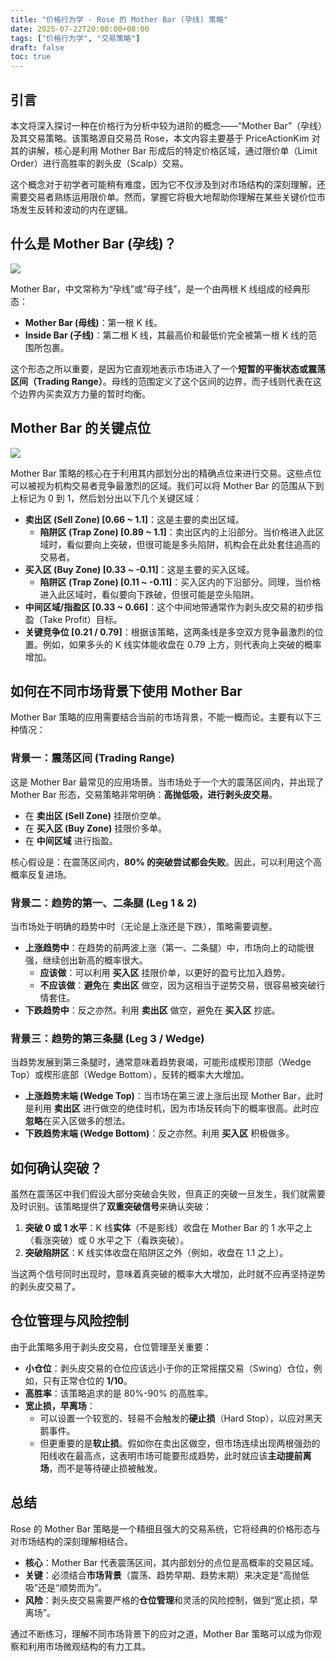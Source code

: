 ```yaml
---
title: "价格行为学 - Rose 的 Mother Bar (孕线) 策略"
date: 2025-07-22T20:00:00+08:00
tags: ["价格行为学", "交易策略"]
draft: false
toc: true
---
```


## 引言

本文将深入探讨一种在价格行为分析中较为进阶的概念——“Mother Bar”（孕线）及其交易策略。该策略源自交易员 Rose，本文内容主要基于 PriceActionKim 对其的讲解，核心是利用 Mother Bar 形成后的特定价格区域，通过限价单（Limit Order）进行高胜率的剥头皮（Scalp）交易。

这个概念对于初学者可能稍有难度，因为它不仅涉及到对市场结构的深刻理解，还需要交易者熟练运用限价单。然而，掌握它将极大地帮助你理解在某些关键价位市场发生反转和波动的内在逻辑。

<!--more-->

## 什么是 Mother Bar (孕线)？

![](https://img.forecho.com/mfaBAm.png)

Mother Bar，中文常称为“孕线”或“母子线”，是一个由两根 K 线组成的经典形态：

-   **Mother Bar (母线)**：第一根 K 线。
-   **Inside Bar (子线)**：第二根 K 线，其最高价和最低价完全被第一根 K 线的范围所包裹。

这个形态之所以重要，是因为它直观地表示市场进入了一个**短暂的平衡状态或震荡区间（Trading Range）**。母线的范围定义了这个区间的边界，而子线则代表在这个边界内买卖双方力量的暂时均衡。

## Mother Bar 的关键点位

![](https://img.forecho.com/UiMFGk.png)

Mother Bar 策略的核心在于利用其内部划分出的精确点位来进行交易。这些点位可以被视为机构交易者竞争最激烈的区域。我们可以将 Mother Bar 的范围从下到上标记为 0 到 1，然后划分出以下几个关键区域：

-   **卖出区 (Sell Zone) [0.66 ~ 1.1]**：这是主要的卖出区域。
    -   **陷阱区 (Trap Zone) [0.89 ~ 1.1]**：卖出区内的上沿部分。当价格进入此区域时，看似要向上突破，但很可能是多头陷阱，机构会在此处套住追高的交易者。
-   **买入区 (Buy Zone) [0.33 ~ -0.11]**：这是主要的买入区域。
    -   **陷阱区 (Trap Zone) [0.11 ~ -0.11]**：买入区内的下沿部分。同理，当价格进入此区域时，看似要向下跌破，但很可能是空头陷阱。
-   **中间区域/指盈区 [0.33 ~ 0.66]**：这个中间地带通常作为剥头皮交易的初步指盈（Take Profit）目标。
-   **关键竞争位 [0.21 / 0.79]**：根据该策略，这两条线是多空双方竞争最激烈的位置。例如，如果多头的 K 线实体能收盘在 0.79 上方，则代表向上突破的概率增加。

## 如何在不同市场背景下使用 Mother Bar

Mother Bar 策略的应用需要结合当前的市场背景，不能一概而论。主要有以下三种情况：

### 背景一：震荡区间 (Trading Range)

这是 Mother Bar 最常见的应用场景。当市场处于一个大的震荡区间内，并出现了 Mother Bar 形态，交易策略非常明确：**高抛低吸，进行剥头皮交易**。

-   在 **卖出区 (Sell Zone)** 挂限价空单。
-   在 **买入区 (Buy Zone)** 挂限价多单。
-   在 **中间区域** 进行指盈。

核心假设是：在震荡区间内，**80% 的突破尝试都会失败**。因此，可以利用这个高概率反复进场。

### 背景二：趋势的第一、二条腿 (Leg 1 & 2)

当市场处于明确的趋势中时（无论是上涨还是下跌），策略需要调整。

-   **上涨趋势中**：在趋势的前两波上涨（第一、二条腿）中，市场向上的动能很强，继续创出新高的概率很大。
    -   **应该做**：可以利用 **买入区** 挂限价单，以更好的盈亏比加入趋势。
    -   **不应该做**：**避免**在 **卖出区** 做空，因为这相当于逆势交易，很容易被突破行情套住。
-   **下跌趋势中**：反之亦然。利用 **卖出区** 做空，避免在 **买入区** 抄底。

### 背景三：趋势的第三条腿 (Leg 3 / Wedge)

当趋势发展到第三条腿时，通常意味着趋势衰竭，可能形成楔形顶部（Wedge Top）或楔形底部（Wedge Bottom），反转的概率大大增加。

-   **上涨趋势末端 (Wedge Top)**：当市场在第三波上涨后出现 Mother Bar，此时是利用 **卖出区** 进行做空的绝佳时机，因为市场反转向下的概率很高。此时应**忽略**在买入区做多的想法。
-   **下跌趋势末端 (Wedge Bottom)**：反之亦然。利用 **买入区** 积极做多。

## 如何确认突破？

虽然在震荡区中我们假设大部分突破会失败，但真正的突破一旦发生，我们就需要及时识别。该策略提供了**双重突破信号**来确认突破：

1.  **突破 0 或 1 水平**：K 线**实体**（不是影线）收盘在 Mother Bar 的 1 水平之上（看涨突破）或 0 水平之下（看跌突破）。
2.  **突破陷阱区**：K 线实体收盘在陷阱区之外（例如，收盘在 1.1 之上）。

当这两个信号同时出现时，意味着真突破的概率大大增加，此时就不应再坚持逆势的剥头皮交易了。

## 仓位管理与风险控制

由于此策略多用于剥头皮交易，仓位管理至关重要：

-   **小仓位**：剥头皮交易的仓位应该远小于你的正常摇摆交易（Swing）仓位，例如，只有正常仓位的 **1/10**。
-   **高胜率**：该策略追求的是 80%-90% 的高胜率。
-   **宽止损，早离场**：
    -   可以设置一个较宽的、轻易不会触发的**硬止损**（Hard Stop），以应对黑天鹅事件。
    -   但更重要的是**软止损**。假如你在卖出区做空，但市场连续出现两根强劲的阳线收在最高点，这表明市场可能要形成趋势，此时就应该**主动提前离场**，而不是等待硬止损被触发。

## 总结

Rose 的 Mother Bar 策略是一个精细且强大的交易系统，它将经典的价格形态与对市场结构的深刻理解相结合。

-   **核心**：Mother Bar 代表震荡区间，其内部划分的点位是高概率的交易区域。
-   **关键**：必须结合**市场背景**（震荡、趋势早期、趋势末期）来决定是“高抛低吸”还是“顺势而为”。
-   **风险**：剥头皮交易需要严格的**仓位管理**和灵活的风险控制，做到“宽止损，早离场”。

通过不断练习，理解不同市场背景下的应对之道，Mother Bar 策略可以成为你观察和利用市场微观结构的有力工具。 